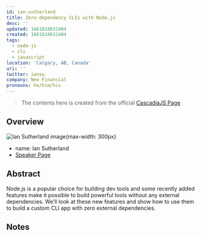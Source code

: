 ```yaml
---
id: ian-sutherland
title: Zero-dependency CLIs with Node.js
desc: ''
updated: 1661818631404
created: 1661818631404
tags:
  - node-js
  - cli
  - javascript
location: 'Calgary, AB, Canada'
uri: ''
twitter: iansu
company: Neo Financial
pronouns: he/him/his
---
```


<script src="https://giscus.app/client.js"
	data-repo="dendronhq/cascadia-js-2022"
	data-repo-id="R_kgDOH5vYkQ"
	data-category="Announcements"
	data-category-id="DIC_kwDOH5vYkc4CRHwm"
	data-mapping="pathname"
	data-strict="0"
	data-reactions-enabled="1"
	data-emit-metadata="0"
	data-input-position="top"
	data-theme="preferred_color_scheme"
	data-lang="en"
	data-loading="lazy"
	crossorigin="anonymous"
	async>
</script>
	

> The contents here is created from the official [CascadiaJS Page](https://2022.cascadiajs.com/speakers/ian-sutherland)

## Overview

![Ian Sutherland image](https://create-4jr.begin.app/_static/2022/ian-sutherland.jpg){max-width: 300px}
- name: Ian Sutherland
- [Speaker Page](https://2022.cascadiajs.com/speakers/ian-sutherland)

## Abstract

Node.js is a popular choice for building dev tools and some recently added features make it possible to build powerful tools without any external dependencies. We’ll look at these new features and show how to use them to build a custom CLI app with zero external dependencies.

## Notes